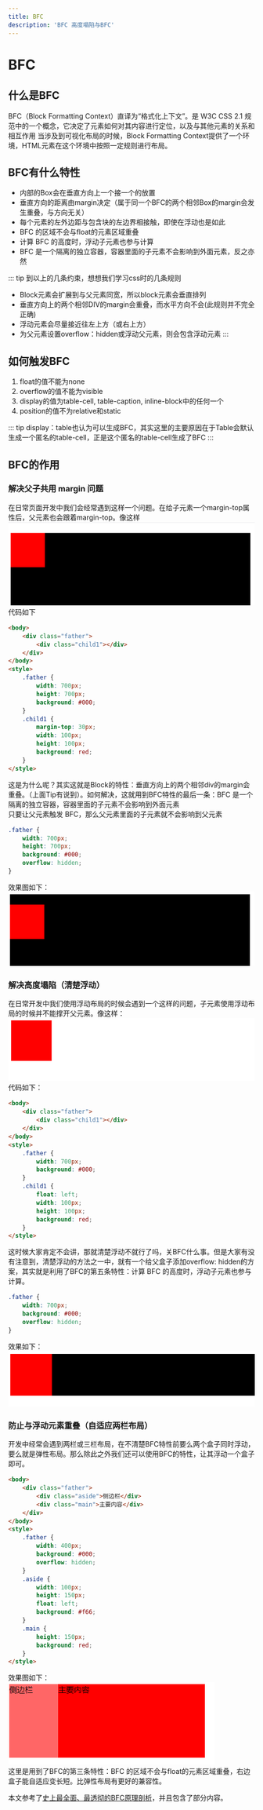 ```yaml
---
title: BFC
description: 'BFC 高度塌陷与BFC'
---
```


# BFC


## 什么是BFC
BFC（Block Formatting Context）直译为“格式化上下文”。是 W3C CSS 2.1 规范中的一个概念，它决定了元素如何对其内容进行定位，以及与其他元素的关系和相互作用
当涉及到可视化布局的时候，Block Formatting Context提供了一个环境，HTML元素在这个环境中按照一定规则进行布局。

## BFC有什么特性
* 内部的Box会在垂直方向上一个接一个的放置
* 垂直方向的距离由margin决定（属于同一个BFC的两个相邻Box的margin会发生重叠，与方向无关）
* 每个元素的左外边距与包含块的左边界相接触，即使在浮动也是如此
* BFC 的区域不会与float的元素区域重叠
* 计算 BFC 的高度时，浮动子元素也参与计算
* BFC 是一个隔离的独立容器，容器里面的子元素不会影响到外面元素，反之亦然

::: tip
到以上的几条约束，想想我们学习css时的几条规则
* Block元素会扩展到与父元素同宽，所以block元素会垂直排列
* 垂直方向上的两个相邻DIV的margin会重叠，而水平方向不会(此规则并不完全正确)
* 浮动元素会尽量接近往左上方（或右上方）
* 为父元素设置overflow：hidden或浮动父元素，则会包含浮动元素
:::

## 如何触发BFC
1. float的值不能为none
2. overflow的值不能为visible
3. display的值为table-cell, table-caption, inline-block中的任何一个
4. position的值不为relative和static 

::: tip
display：table也认为可以生成BFC，其实这里的主要原因在于Table会默认生成一个匿名的table-cell，正是这个匿名的table-cell生成了BFC
:::

## BFC的作用

### 解决父子共用 margin 问题
在日常页面开发中我们会经常遇到这样一个问题。在给子元素一个margin-top属性后，父元素也会跟着margin-top。像这样  
![webpack](../../assets/htmlcss/bfc01.png)  
代码如下  
```html
<body>
    <div class="father">
        <div class="child1"></div>
    </div>
</body>
<style>
    .father {
        width: 700px;
        height: 700px;
        background: #000;
    }
    .child1 {
        margin-top: 30px;
        width: 100px;
        height: 100px;
        background: red;
    }
</style>
```
这是为什么呢？其实这就是Block的特性：垂直方向上的两个相邻div的margin会重叠。（上面Tip有说到）。如何解决，这就用到BFC特性的最后一条：BFC 是一个隔离的独立容器，容器里面的子元素不会影响到外面元素  
只要让父元素触发 BFC，那么父元素里面的子元素就不会影响到父元素  
```css
.father {
    width: 700px;
    height: 700px;
    background: #000;
    overflow: hidden;
}
```
效果图如下：
![webpack](../../assets/htmlcss/bfc02.png)    

### 解决高度塌陷（清楚浮动）
在日常开发中我们使用浮动布局的时候会遇到一个这样的问题，子元素使用浮动布局的时候并不能撑开父元素。像这样：  
![webpack](../../assets/htmlcss/bfc03.png)   
代码如下：  
```html
<body>
    <div class="father">
        <div class="child1"></div>
    </div>
</body>
<style>
    .father {
        width: 700px;
        background: #000;
    }
    .child1 {
        float: left;
        width: 100px;
        height: 100px;
        background: red;
    }
</style>
```
这时候大家肯定不会讲，那就清楚浮动不就行了吗，关BFC什么事。但是大家有没有注意到，清楚浮动的方法之一中，就有一个给父盒子添加overflow: hidden的方案，其实就是利用了BFC的第五条特性：计算 BFC 的高度时，浮动子元素也参与计算。  
```css
.father {
    width: 700px;
    background: #000;
    overflow: hidden;
}
```
效果如下：  
![webpack](../../assets/htmlcss/bfc04.png) 

### 防止与浮动元素重叠（自适应两栏布局）
开发中经常会遇到两栏或三栏布局，在不清楚BFC特性前要么两个盒子同时浮动，要么就是弹性布局。那么除此之外我们还可以使用BFC的特性，让其浮动一个盒子即可。
```html
<body>
    <div class="father">
        <div class="aside">侧边栏</div>
        <div class="main">主要内容</div>
    </div>
</body>
<style>
    .father {
        width: 400px;
        background: #000;
        overflow: hidden;
    }
    .aside {
        width: 100px;
        height: 150px;
        float: left;
        background: #f66;
    }
    .main {
        height: 150px;
        background: red;
    }
</style>
```
效果图如下：  
![webpack](../../assets/htmlcss/bfc05.png)   
这里是用到了BFC的第三条特性：BFC 的区域不会与float的元素区域重叠，右边盒子能自适应变长短。比弹性布局有更好的兼容性。  

本文参考了[史上最全面、最透彻的BFC原理剖析](https://github.com/zuopf769/notebook/blob/master/fe/BFC%E5%8E%9F%E7%90%86%E5%89%96%E6%9E%90/README.md)，并且包含了部分内容。
